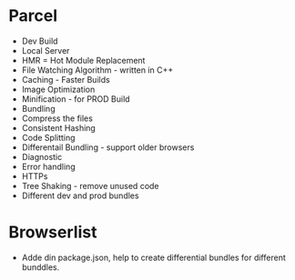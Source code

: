 





# Parcel
- Dev Build
- Local Server
- HMR = Hot Module Replacement
- File Watching Algorithm - written in C++
- Caching - Faster Builds
- Image Optimization
- Minification - for PROD Build
- Bundling
- Compress the files
- Consistent Hashing
- Code Splitting
- Differentail Bundling - support older browsers
- Diagnostic
- Error handling
- HTTPs
- Tree Shaking - remove unused code
- Different dev and prod bundles


# Browserlist
- Adde din package.json, help to create differential bundles for different bunddles. 